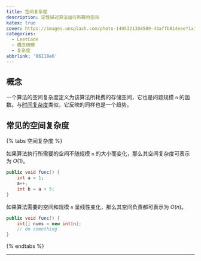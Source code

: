 ```yaml
---
title: 空间复杂度
description: 定性描述算法运行所需的空间
katex: true
cover: https://images.unsplash.com/photo-1495321308589-43affb814eee?ixid=MXwxMjA3fDB8MHxwaG90by1wYWdlfHx8fGVufDB8fHw%3D&ixlib=rb-1.2.1&auto=format&fit=crop&w=1650&q=80
categories:
  - LeetCode
  - 概念梳理
  - 复杂度
abbrlink: '86118e6'
---
```


## 概念

一个算法的空间复杂度定义为该算法所耗费的存储空间，它也是问题规模 `n` 的函数。与[时间复杂度](时间复杂度)类似，它反映的同样也是一个趋势。

## 常见的空间复杂度

{% tabs 空间复杂度 %}

<!-- tab 常数阶 -->
如果算法执行所需要的空间不随规模 `n` 的大小而变化，那么其空间复杂度可表示为 $O(1)$。

```java
public void func() {
    int a = 1;
    a++;
    int b = a + 5;
}
```
<!-- endtab -->

<!-- tab 线性阶 -->
如果算法需要的空间和规模 `n` 呈线性变化，那么其空间负责都可表示为 $O(n)$。

```java
public void func() {
    int[] nums = new int[n];
    // do something
}
```
<!-- endtab -->

{% endtabs %}

---

